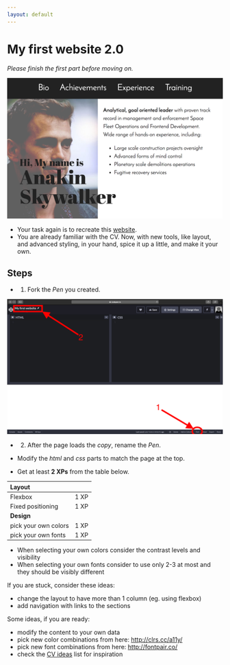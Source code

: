 ```yaml
---
layout: default
---
```

# My first website 2.0

*Please finish the first part before moving on.*

![part 2 top](assets/first-website-top2.png)

- Your task again is to recreate this [website](assets/full-page.png).
- You are already familiar with the CV. Now, with new tools, like layout, and advanced styling, in your hand, spice it up a little, and make it your own.

## Steps

- 1. Fork the *Pen* you created.

![first website fork](assets/first-website-fork.png)

- 2. After the page loads the *copy*, rename the *Pen*.

- Modify the *html* and *css* parts to match the page at the top.

- Get at least **2 XPs** from the table below.

|         **Layout**      |      |
|:------------------------|------|
| Flexbox                 | 1 XP |
| Fixed positioning       | 1 XP |
|         **Design**      |      |
| pick your own colors    | 1 XP |
| pick your own fonts     | 1 XP |

- When selecting your own colors consider the contrast levels and visibility
- When selecting your own fonts consider to use only 2-3 at most and they should be visibly different

If you are stuck, consider these ideas:

- change the layout to have more than 1 column (eg. using flexbox)
- add navigation with links to the sections

Some ideas, if you are ready:

- modify the content to your own data
- pick new color combinations from here: <http://clrs.cc/a11y/>
- pick new font combinations from here: <http://fontpair.co/>
- check the [CV ideas](https://www.pinterest.com/hugabuga/cv-inspiration/) list for inspiration
